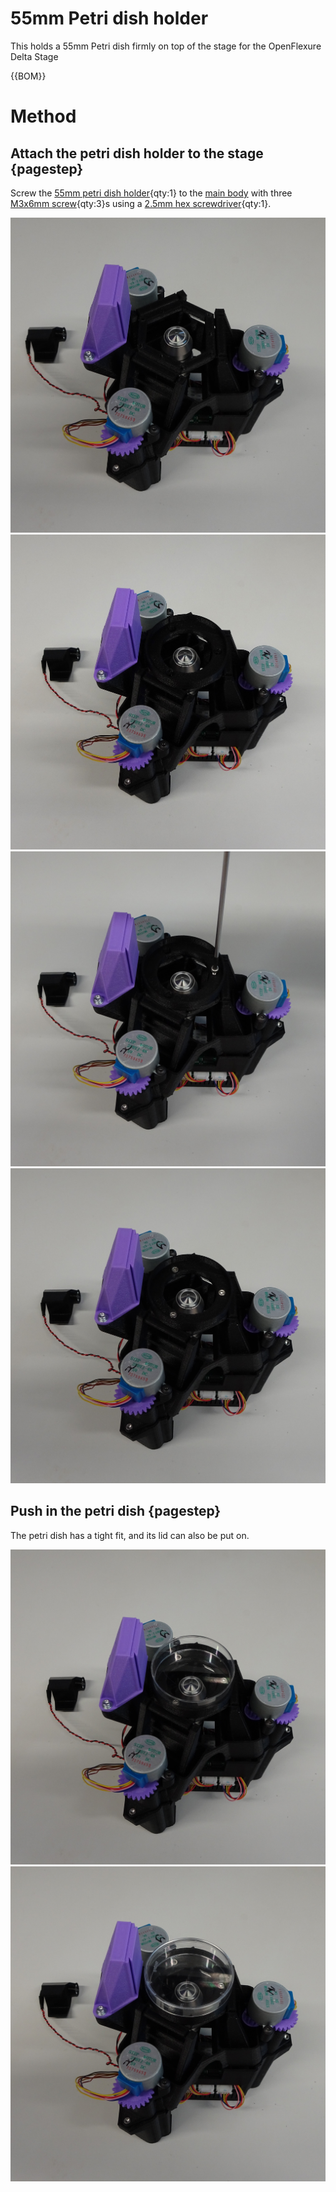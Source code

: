 # 55mm Petri dish holder

This holds a 55mm Petri dish firmly on top of the stage for the OpenFlexure Delta Stage

{{BOM}}

[55mm petri dish holder]: ../models/55mm_petri_dish_holder.stl "{cat:3DPrinted}"
[M3x6mm screw]: "{cat:part}"
[main body]: ../components/delta_stage_main_body.md "{cat:3DPrinted}"
[2.5mm hex screwdriver]: "{cat:tool}"

# Method

## Attach the petri dish holder to the stage {pagestep}

Screw the [55mm petri dish holder]{qty:1} to the [main body] with three [M3x6mm screw]{qty:3}s using a [2.5mm hex screwdriver]{qty:1}.

![](../images/55mm_petri_dish_holder/attach1.jpg)
![](../images/55mm_petri_dish_holder/attach2.jpg)
![](../images/55mm_petri_dish_holder/attach3.jpg)
![](../images/55mm_petri_dish_holder/attach4.jpg)

## Push in the petri dish {pagestep}

The petri dish has a tight fit, and its lid can also be put on.

![](../images/55mm_petri_dish_holder/petri1.jpg)
![](../images/55mm_petri_dish_holder/petri2.jpg)
